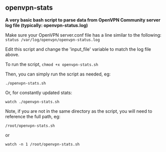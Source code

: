 ## openvpn-stats

**A very basic bash script to parse data from OpenVPN Community server log file (typically: openvpn-status.log)**

Make sure your OpenVPN server.conf file has a line similar to the following:
`status /var/log/openvpn/openvpn-status.log`

Edit this script and change the 'input_file' variable to match the log file above.

To run the script,
`chmod +x openvpn-stats.sh`

Then, you can simply run the script as needed, eg:

`./openvpn-stats.sh`

Or, for constantly updated stats:

`watch ./openvpn-stats.sh`


Note, if you are not in the same directory as the script, you will need to reference the full path, eg:

`/root/openvpn-stats.sh`


or

`watch -n 1 /root/openvpn-stats.sh`
